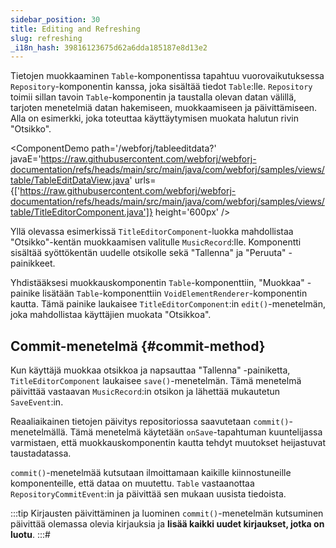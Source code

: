 ```yaml
---
sidebar_position: 30
title: Editing and Refreshing
slug: refreshing
_i18n_hash: 39816123675d62a6dda185187e8d13e2
---
```

Tietojen muokkaaminen `Table`-komponentissa tapahtuu vuorovaikutuksessa `Repository`-komponentin kanssa, joka sisältää tiedot `Table`:lle. `Repository` toimii sillan tavoin `Table`-komponentin ja taustalla olevan datan välillä, tarjoten menetelmiä datan hakemiseen, muokkaamiseen ja päivittämiseen. Alla on esimerkki, joka toteuttaa käyttäytymisen muokata halutun rivin "Otsikko".

<ComponentDemo 
path='/webforj/tableeditdata?' 
javaE='https://raw.githubusercontent.com/webforj/webforj-documentation/refs/heads/main/src/main/java/com/webforj/samples/views/table/TableEditDataView.java'
urls={['https://raw.githubusercontent.com/webforj/webforj-documentation/refs/heads/main/src/main/java/com/webforj/samples/views/table/TitleEditorComponent.java']}
height='600px'
/>

Yllä olevassa esimerkissä `TitleEditorComponent`-luokka mahdollistaa "Otsikko"-kentän muokkaamisen valitulle `MusicRecord`:lle. Komponentti sisältää syöttökentän uudelle otsikolle sekä "Tallenna" ja "Peruuta" -painikkeet.

Yhdistääksesi muokkauskomponentin `Table`-komponenttiin, "Muokkaa" -painike lisätään `Table`-komponenttiin `VoidElementRenderer`-komponentin kautta. Tämä painike laukaisee `TitleEditorComponent`:in `edit()`-menetelmän, joka mahdollistaa käyttäjien muokata "Otsikkoa".

## Commit-menetelmä {#commit-method}

Kun käyttäjä muokkaa otsikkoa ja napsauttaa "Tallenna" -painiketta, `TitleEditorComponent` laukaisee `save()`-menetelmän. Tämä menetelmä päivittää vastaavan `MusicRecord`:in otsikon ja lähettää mukautetun `SaveEvent`:in.

Reaaliaikainen tietojen päivitys repositoriossa saavutetaan `commit()`-menetelmällä. Tämä menetelmä käytetään `onSave`-tapahtuman kuuntelijassa varmistaen, että muokkauskomponentin kautta tehdyt muutokset heijastuvat taustadatassa.

`commit()`-menetelmää kutsutaan ilmoittamaan kaikille kiinnostuneille komponenteille, että dataa on muutettu. `Table` vastaanottaa `RepositoryCommitEvent`:in ja päivittää sen mukaan uusista tiedoista.

:::tip Kirjausten päivittäminen ja luominen
`commit()`-menetelmän kutsuminen päivittää olemassa olevia kirjauksia ja **lisää kaikki uudet kirjaukset, jotka on luotu**.
:::#
